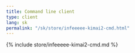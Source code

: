 ```yaml
---
title: Command line client
type: client
lang: sk
permalink: "/sk/store/infeeeee-kimai2-cmd.html"
---
```


{% include store/infeeeee-kimai2-cmd.md %}
